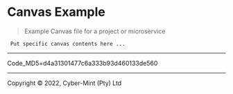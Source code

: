 # Canvas Example

> Example Canvas file for a project or microservice

```
 Put specific canvas contents here ...
```

---

Code_MD5=d4a31301477c6a333b93d460133de560

---
Copyright &copy; 2022, Cyber-Mint (Pty) Ltd
